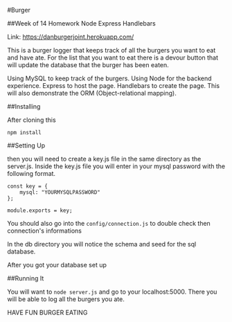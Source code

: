 
#Burger

##Week of 14 Homework Node Express Handlebars

Link: https://danburgerjoint.herokuapp.com/

This is a burger logger that keeps track of all the burgers you want to eat and have ate. For the list that you want to eat there is a devour button that will update the database that the burger has been eaten.

Using MySQL to keep track of the burgers. Using Node for the backend experience. Express to host the page. Handlebars to create the page. This will also demonstrate the ORM (Object-relational mapping).

##Installing

After cloning this

```
npm install
```

##Setting Up

then you will need to create a key.js file in the same directory as the server.js. Inside the key.js file you will enter in your mysql password with the following format.

```
const key = {
	mysql: "YOURMYSQLPASSWORD"
};

module.exports = key;
```

You should also go into the ```config/connection.js``` to double check then connection's informations

In the db directory you will notice the schema and seed for the sql database.

After you got your database set up

##Running It

You will want to ```node server.js``` and go to your localhost:5000. There you will be able to log all the burgers you ate.

HAVE FUN BURGER EATING
